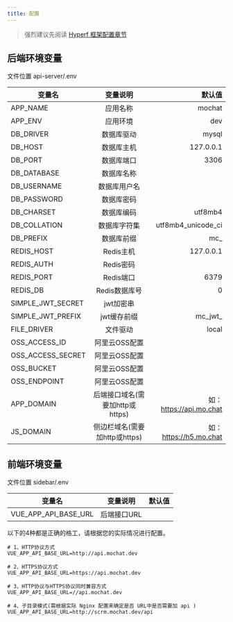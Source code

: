 ```yaml
---
title: 配置
---
```


> 强烈建议先阅读  [Hyperf 框架配置章节](https://hyperf.wiki/2.1/#/zh-cn/config)

## 后端环境变量

文件位置  api-server/.env

| 变量名        | 变量说明         | 默认值  |
| ------------- |:-------------:| -----:|
| APP_NAME      | 应用名称 | mochat  | 
| APP_ENV      | 应用环境 |  dev  | 
| DB_DRIVER      | 数据库驱动 | mysql  | 
| DB_HOST      | 数据库主机 |  127.0.0.1  | 
| DB_PORT      | 数据库端口 |  3306 | 
| DB_DATABASE      | 数据库名称 |    | 
| DB_USERNAME      | 数据库用户名 |   | 
| DB_PASSWORD      | 数据库密码 |    | 
| DB_CHARSET      | 数据库编码 | utf8mb4  | 
| DB_COLLATION      | 数据库字符集 | utf8mb4_unicode_ci   | 
| DB_PREFIX      | 数据库前缀 | mc_  | 
| REDIS_HOST      | Redis主机 |  127.0.0.1  | 
| REDIS_AUTH      | Redis密码 |   | 
| REDIS_PORT      | Redis端口 |  6379  | 
| REDIS_DB      | Redis数据库号 | 0  | 
| SIMPLE_JWT_SECRET  | jwt加密串 |    | 
| SIMPLE_JWT_PREFIX  | jwt缓存前缀 | mc_jwt_  | 
| FILE_DRIVER      | 文件驱动 | local  | 
| OSS_ACCESS_ID      | 阿里云OSS配置 |    | 
| OSS_ACCESS_SECRET  | 阿里云OSS配置 |    | 
| OSS_BUCKET      | 阿里云OSS配置 |    | 
| OSS_ENDPOINT    | 阿里云OSS配置 |    | 
| APP_DOMAIN      | 后端接口域名(需要加http或https) |  如：https://api.mo.chat | 
| JS_DOMAIN      | 侧边栏域名(需要加http或https) |  如：https://h5.mo.chat  | 

## 前端环境变量

文件位置  sidebar/.env

| 变量名        | 变量说明         | 默认值  |
| ------------- |:-------------:| -----:|
| VUE_APP_API_BASE_URL | 后端接口URL |  |

以下的4种都是正确的格工，请根据您的实际情况进行配置。

```shell script
# 1、HTTP协议方式
VUE_APP_API_BASE_URL=http://api.mochat.dev

# 2、HTTPS协议方式
VUE_APP_API_BASE_URL=https://api.mochat.dev

# 3、HTTP协议与HTTPS协议同时兼容方式
VUE_APP_API_BASE_URL=//api.mochat.dev

# 4、子目录模式(需根据实际 Nginx 配置来确定是否 URL中是否需要加 api )
VUE_APP_API_BASE_URL=http://scrm.mochat.dev/api
```